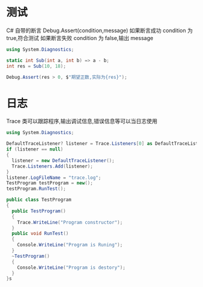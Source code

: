 # 测试

C# 自带的断言
Debug.Assert(condition,message)
如果断言成功 condition 为 true,符合测试
如果断言失败 condition 为 false,输出 message

```cs
using System.Diagnostics;

static int Sub(int a, int b) => a - b;
int res = Sub(10, 18);

Debug.Assert(res > 0, $"期望正数,实际为{res}");
```

# 日志

Trace 类可以跟踪程序,输出调试信息,错误信息等可以当日志使用

```cs
using System.Diagnostics;

DefaultTraceListener? listener = Trace.Listeners[0] as DefaultTraceListener;
if (listener == null)
{
  listener = new DefaultTraceListener();
  Trace.Listeners.Add(listener);
}
listener.LogFileName = "trace.log";
TestProgram testProgram = new();
testProgram.RunTest();

public class TestProgram
{
  public TestProgram()
  {
    Trace.WriteLine("Program constructor");
  }
  public void RunTest()
  {
    Console.WriteLine("Program is Runing");
  }
  ~TestProgram()
  {
    Console.WriteLine("Program is destory");
  }
}s
```
